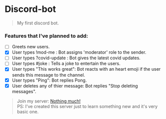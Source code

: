 # Discord-bot

> My first discord bot.

### Features that I've planned to add:

- [ ] Greets new users.
- [x] User types !mod-me : Bot assigns 'moderator' role to the sender.
- [ ] User types ?covid-update : Bot gives the latest covid updates.
- [ ] User types #joke : Tells a joke to entertain the users.
- [x] User types "This works great": Bot reacts with an heart emoji if the user sends this message to the channel.
- [x] User types "Ping": Bot replies Pong.
- [x] User deletes any of thier message: Bot replies "Stop deleting messages".

> Join my server: [Nothing much!](https://discord.gg/YKJ7unFP)  
> PS: I've created this server just to learn something new and it's very basic one.
